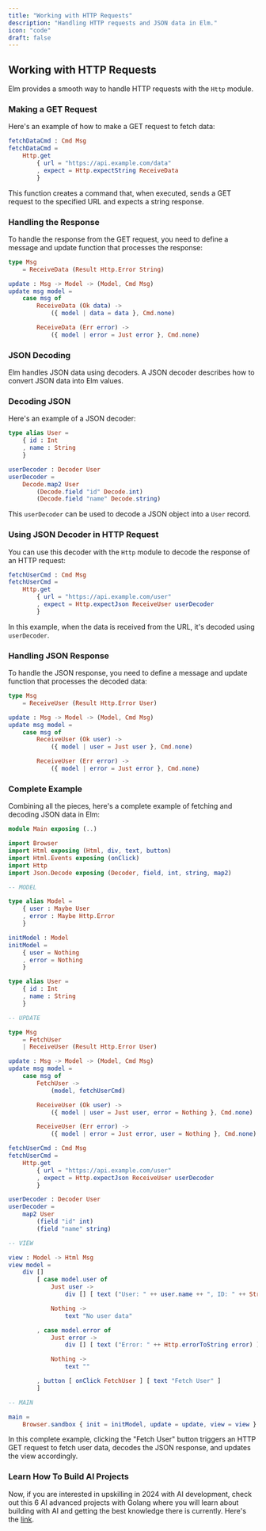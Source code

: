 ```yaml
---
title: "Working with HTTP Requests"
description: "Handling HTTP requests and JSON data in Elm."
icon: "code"
draft: false
---
```


## Working with HTTP Requests

Elm provides a smooth way to handle HTTP requests with the `Http` module.

### Making a GET Request

Here's an example of how to make a GET request to fetch data:

```elm
fetchDataCmd : Cmd Msg
fetchDataCmd =
    Http.get
        { url = "https://api.example.com/data"
        , expect = Http.expectString ReceiveData
        }
```

This function creates a command that, when executed, sends a GET request to the specified URL and expects a string response.

### Handling the Response

To handle the response from the GET request, you need to define a message and update function that processes the response:

```elm
type Msg
    = ReceiveData (Result Http.Error String)

update : Msg -> Model -> (Model, Cmd Msg)
update msg model =
    case msg of
        ReceiveData (Ok data) ->
            ({ model | data = data }, Cmd.none)

        ReceiveData (Err error) ->
            ({ model | error = Just error }, Cmd.none)
```

### JSON Decoding

Elm handles JSON data using decoders. A JSON decoder describes how to convert JSON data into Elm values.

### Decoding JSON

Here's an example of a JSON decoder:

```elm
type alias User =
    { id : Int
    , name : String
    }

userDecoder : Decoder User
userDecoder =
    Decode.map2 User
        (Decode.field "id" Decode.int)
        (Decode.field "name" Decode.string)
```

This `userDecoder` can be used to decode a JSON object into a `User` record.

### Using JSON Decoder in HTTP Request

You can use this decoder with the `Http` module to decode the response of an HTTP request:

```elm
fetchUserCmd : Cmd Msg
fetchUserCmd =
    Http.get
        { url = "https://api.example.com/user"
        , expect = Http.expectJson ReceiveUser userDecoder
        }
```

In this example, when the data is received from the URL, it's decoded using `userDecoder`.

### Handling JSON Response

To handle the JSON response, you need to define a message and update function that processes the decoded data:

```elm
type Msg
    = ReceiveUser (Result Http.Error User)

update : Msg -> Model -> (Model, Cmd Msg)
update msg model =
    case msg of
        ReceiveUser (Ok user) ->
            ({ model | user = Just user }, Cmd.none)

        ReceiveUser (Err error) ->
            ({ model | error = Just error }, Cmd.none)
```

### Complete Example

Combining all the pieces, here's a complete example of fetching and decoding JSON data in Elm:

```elm
module Main exposing (..)

import Browser
import Html exposing (Html, div, text, button)
import Html.Events exposing (onClick)
import Http
import Json.Decode exposing (Decoder, field, int, string, map2)

-- MODEL

type alias Model =
    { user : Maybe User
    , error : Maybe Http.Error
    }

initModel : Model
initModel =
    { user = Nothing
    , error = Nothing
    }

type alias User =
    { id : Int
    , name : String
    }

-- UPDATE

type Msg
    = FetchUser
    | ReceiveUser (Result Http.Error User)

update : Msg -> Model -> (Model, Cmd Msg)
update msg model =
    case msg of
        FetchUser ->
            (model, fetchUserCmd)

        ReceiveUser (Ok user) ->
            ({ model | user = Just user, error = Nothing }, Cmd.none)

        ReceiveUser (Err error) ->
            ({ model | error = Just error, user = Nothing }, Cmd.none)

fetchUserCmd : Cmd Msg
fetchUserCmd =
    Http.get
        { url = "https://api.example.com/user"
        , expect = Http.expectJson ReceiveUser userDecoder
        }

userDecoder : Decoder User
userDecoder =
    map2 User
        (field "id" int)
        (field "name" string)

-- VIEW

view : Model -> Html Msg
view model =
    div []
        [ case model.user of
            Just user ->
                div [] [ text ("User: " ++ user.name ++ ", ID: " ++ String.fromInt user.id) ]

            Nothing ->
                text "No user data"

        , case model.error of
            Just error ->
                div [] [ text ("Error: " ++ Http.errorToString error) ]

            Nothing ->
                text ""

        , button [ onClick FetchUser ] [ text "Fetch User" ]
        ]

-- MAIN

main =
    Browser.sandbox { init = initModel, update = update, view = view }
```

In this complete example, clicking the "Fetch User" button triggers an HTTP GET request to fetch user data, decodes the JSON response, and updates the view accordingly.

### Learn How To Build AI Projects

Now, if you are interested in upskilling in 2024 with AI development, check out this 6 AI advanced projects with Golang where you will learn about building with AI and getting the best knowledge there is currently. Here's the [link](https://akhilsharmatech.gumroad.com/l/zgxqq).
